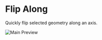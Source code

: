 Flip Along
========================

Quickly flip selected geometry along an axis.

![Main Preview](https://formit3d.github.io/FlipAlong/preview.png)
